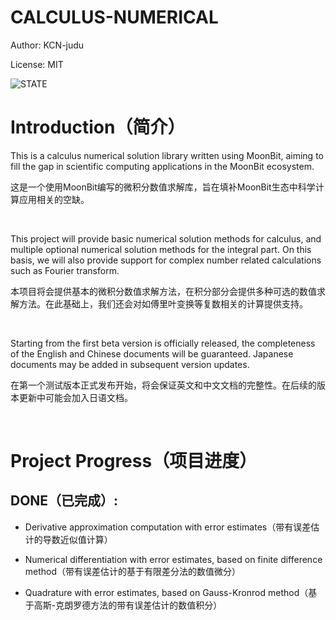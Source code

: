# CALCULUS-NUMERICAL

Author: KCN-judu

License: MIT

![STATE](https://img.shields.io/badge/STATE-ACTIVE-119F22?style=for-the-badge#pic_left)

# Introduction（简介）

This is a calculus numerical solution library written using MoonBit, aiming to fill the gap in scientific computing applications in the MoonBit ecosystem.

这是一个使用MoonBit编写的微积分数值求解库，旨在填补MoonBit生态中科学计算应用相关的空缺。

<br>

This project will provide basic numerical solution methods for calculus, and multiple optional numerical solution methods for the integral part. On this basis, we will also provide support for complex number related calculations such as Fourier transform.

本项目将会提供基本的微积分数值求解方法，在积分部分会提供多种可选的数值求解方法。在此基础上，我们还会对如傅里叶变换等复数相关的计算提供支持。

<br>

Starting from the first beta version is officially released, the completeness of the English and Chinese documents will be guaranteed. Japanese documents may be added in subsequent version updates.

在第一个测试版本正式发布开始，将会保证英文和中文文档的完整性。在后续的版本更新中可能会加入日语文档。

<br>

# Project Progress（项目进度）

## DONE（已完成）:

- Derivative approximation computation with error estimates（带有误差估计的导数近似值计算）

- Numerical differentiation with error estimates, based on finite difference method（带有误差估计的基于有限差分法的数值微分）

- Quadrature with error estimates, based on Gauss-Kronrod method（基于高斯-克朗罗德方法的带有误差估计的数值积分）